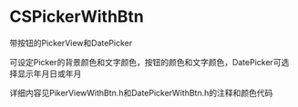 # CSPickerWithBtn
带按钮的PickerView和DatePicker

可设定Picker的背景颜色和文字颜色，按钮的颜色和文字颜色，DatePicker可选择显示年月日或年月

详细内容见PikerViewWithBtn.h和DatePickerWithBtn.h的注释和颜色代码
